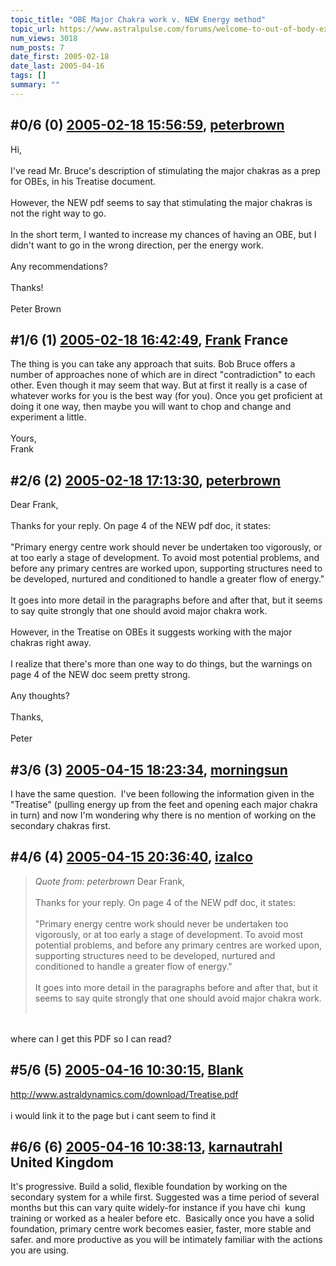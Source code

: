 ```yaml
---
topic_title: "OBE Major Chakra work v. NEW Energy method"
topic_url: https://www.astralpulse.com/forums/welcome-to-out-of-body-experiences!/obe-major-chakra-work-v-new-energy-method
num_views: 3018
num_posts: 7
date_first: 2005-02-18
date_last: 2005-04-16
tags: []
summary: ""
---
```


## \#0/6 (0) [2005-02-18 15:56:59](https://www.astralpulse.com/forums/index.php?msg=150490), [peterbrown](https://www.astralpulse.com/forums/profile/?u=8428)  ##
<section>
Hi,
<br>
<br>
I've read Mr. Bruce's description of stimulating the major chakras as a prep for OBEs, in his Treatise document.
<br>
<br>
However, the NEW pdf seems to say that stimulating the major chakras is not the right way to go.
<br>
<br>
In the short term, I wanted to increase my chances of having an OBE, but I didn't want to go in the wrong direction, per the energy work.
<br>
<br>
Any recommendations?
<br>
<br>
Thanks!
<br>
<br>
Peter Brown
</section>

## \#1/6 (1) [2005-02-18 16:42:49](https://www.astralpulse.com/forums/index.php?msg=150502), [Frank](https://www.astralpulse.com/forums/profile/?u=359) France ##
<section>
The thing is you can take any approach that suits. Bob Bruce offers a number of approaches none of which are in direct "contradiction" to each other. Even though it may seem that way. But at first it really is a case of whatever works for you is the best way (for you). Once you get proficient at doing it one way, then maybe you will want to chop and change and experiment a little.
<br>
<br>
Yours,
<br>
Frank
</section>

## \#2/6 (2) [2005-02-18 17:13:30](https://www.astralpulse.com/forums/index.php?msg=150510), [peterbrown](https://www.astralpulse.com/forums/profile/?u=8428)  ##
<section>
Dear Frank,
<br>
<br>
Thanks for your reply. On page 4 of the NEW pdf doc, it states:
<br>
<br>
"Primary energy centre work should never be undertaken too vigorously, or at too early a stage of development. To avoid most potential problems, and before any primary centres are worked upon, supporting structures need to be developed, nurtured and conditioned to handle a greater flow of energy."
<br>
<br>
It goes into more detail in the paragraphs before and after that, but it seems to say quite strongly that one should avoid major chakra work.
<br>
<br>
However, in the Treatise on OBEs it suggests working with the major chakras right away.
<br>
<br>
I realize that there's more than one way to do things, but the warnings on page 4 of the NEW doc seem pretty strong.
<br>
<br>
Any thoughts?
<br>
<br>
Thanks,
<br>
<br>
Peter
</section>

## \#3/6 (3) [2005-04-15 18:23:34](https://www.astralpulse.com/forums/index.php?msg=160479), [morningsun](https://www.astralpulse.com/forums/profile/?u=8476)  ##
<section>
I have the same question.  I've been following the information given in the "Treatise" (pulling energy up from the feet and opening each major chakra in turn) and now I'm wondering why there is no mention of working on the secondary chakras first.
</section>

## \#4/6 (4) [2005-04-15 20:36:40](https://www.astralpulse.com/forums/index.php?msg=160492), [izalco](https://www.astralpulse.com/forums/profile/?u=8826)  ##
<section>
<blockquote class="bbc_standard_quote">
 <cite>
  Quote from: peterbrown
 </cite>
 Dear Frank,
 <br>
 <br>
 Thanks for your reply. On page 4 of the NEW pdf doc, it states:
 <br>
 <br>
 "Primary energy centre work should never be undertaken too vigorously, or at too early a stage of development. To avoid most potential problems, and before any primary centres are worked upon, supporting structures need to be developed, nurtured and conditioned to handle a greater flow of energy."
 <br>
 <br>
 It goes into more detail in the paragraphs before and after that, but it seems to say quite strongly that one should avoid major chakra work.
 <br>
 <br>
</blockquote>
<br>
where can I get this PDF so I can read?
</section>

## \#5/6 (5) [2005-04-16 10:30:15](https://www.astralpulse.com/forums/index.php?msg=160563), [Blank](https://www.astralpulse.com/forums/profile/?u=8821)  ##
<section>
<a class="bbc_link" href="http://www.astraldynamics.com/download/Treatise.pdf" rel="noopener" target="_blank">
 http://www.astraldynamics.com/download/Treatise.pdf
</a>
<br>
<br>
i would link it to the page but i cant seem to find it
</section>

## \#6/6 (6) [2005-04-16 10:38:13](https://www.astralpulse.com/forums/index.php?msg=160566), [karnautrahl](https://www.astralpulse.com/forums/profile/?u=5663) United Kingdom ##
<section>
It's progressive. Build a solid, flexible foundation by working on the secondary system for a while first. Suggested was a time period of several months but this can vary quite widely-for instance if you have chi  kung training or worked as a healer before etc.  Basically once you have a solid foundation, primary centre work becomes easier, faster, more stable and safer. and more productive as you will be intimately familiar with the actions you are using.
</section>